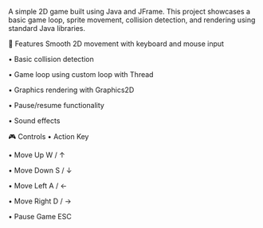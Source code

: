 A simple 2D game built using Java and JFrame. This project showcases a basic game loop, sprite movement, collision detection, and rendering using standard Java libraries.

🚀 Features
Smooth 2D movement with keyboard and mouse input

• Basic collision detection

• Game loop using custom loop with Thread

• Graphics rendering with Graphics2D

• Pause/resume functionality

• Sound effects

🎮 Controls
• Action	Key

• Move Up	W / ↑

• Move Down	S / ↓

• Move Left	A / ←

• Move Right	D / →

• Pause Game	ESC
